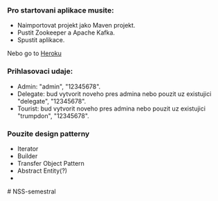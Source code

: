 <h3>Pro startovani aplikace musite: </h3>
    <ul>
        <li>Naimportovat projekt jako Maven projekt.</li>
        <li>Pustit Zookeeper a Apache Kafka.</li>
        <li>Spustit aplikace.</li>
    </ul>
    Nebo go to <a href="https://nss-semestral-tripguide.herokuapp.com/"> Heroku </a>
    
<h3>Prihlasovaci udaje:</h3>
    <ul>
        <li>Admin: "admin", "12345678".</li>
        <li>Delegate: bud vytvorit noveho pres admina nebo pouzit uz existujici "delegate", "12345678".</li>
        <li>Tourist: bud vytvorit noveho pres admina nebo pouzit uz existujici "trumpdon", "12345678".    </li>
    </ul>

<h3> Pouzite design patterny </h3>
    <ul>
        <li>Iterator</li>
        <li>Builder</li>
        <li>Transfer Object Pattern</li>
        <li>Abstract Entity(?)</li>
        <li></li>
    </ul># NSS-semestral
